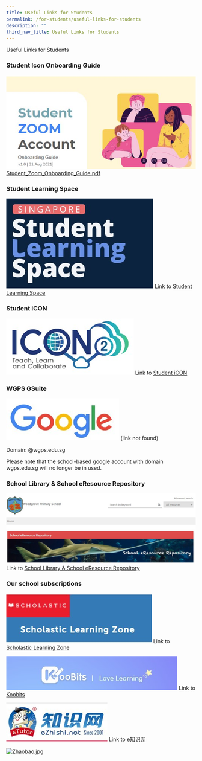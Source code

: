 ```yaml
---
title: Useful Links for Students
permalink: /for-students/useful-links-for-students
description: ""
third_nav_title: Useful Links for Students
---
```

Useful Links for Students

### Student Icon Onboarding Guide

![](/images/Student%20Zoom.jpg)
[Student_Zoom_Onboarding_Guide.pdf](/files/Student_Zoom_Onboarding_Guide.pdf)


### Student Learning Space

![](/images/SLS.jpg)
Link to [Student Learning Space](/for-students/useful-links-for-students/student-learning-space-sls)


### Student iCON

![](/images/STudent%20ICON.jpg)
Link to [Student iCON](/for-students/useful-links-for-students/student-icon)

### WGPS GSuite

![](/images/Google.jpg) (link not found)

Domain: @wgps.edu.sg

Please note that the school-based google account with domain wgps.edu.sg will no longer be in used.

### School Library & School eResource Repository

![](/images/Sch%20eResource%20Repository.jpg)
Link to [School Library & School eResource Repository](https://schoolibrary.moe.edu.sg/woodgrovepri/cgi-bin/spydus.exe/MSGTRN/WPAC/HOME)

### Our school subscriptions
  
![](/images/Scholistic%20Lg%20Zone.jpg)
Link to [Scholastic Learning Zone](https://slz02.scholasticlearningzone.com/resources/dp-int/dist/#/login3/student/SGPFW7K)

![](/images/Koobits.jpg)
Link to [Koobits](https://member.koobits.com/)

![](/images/eZhishi.jpg)
Link to [e知识网](https://www.ezhishi.net/Contents/)

![Zhaobao.jpg](https://woodgrovepri.moe.edu.sg/qql/slot/u550/Students/Useful%20Links/2021/Zhaobao.jpg)
